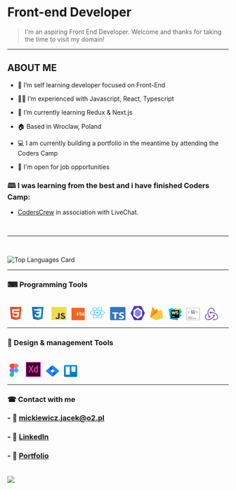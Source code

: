 # Front-end Developer

> I'm an aspiring Front End Developer.
>  Welcome and thanks for taking the time to visit my domain!

<hr>

## ABOUT ME

- 📖 I’m self learning developer focused on Front-End

- 👨‍💻 I’m experienced with Javascript, React, Typescript

- 🌱 I’m currently learning Redux & Next.js

- 🏠 Based in Wroclaw, Poland

- 💻 I am currently building a portfolio in the meantime by attending the Coders Camp

- 💬 I'm open for job opportunities

### 🕮 I was learning from the best and i have finished Coders Camp:

- [CodersCrew](https://coderscrew.pl/) in association with LiveChat.

<br />
<hr>
<br />

![Top Languages Card](https://github-readme-stats.vercel.app/api/top-langs/?username=JaCoWymowny&layout=compact&theme=dracula)

<hr>

### ⌨ Programming Tools
<br />
<span><img src="assets/badges/html5.svg" alt="html5" title="html5" width="38" height="38"/>&nbsp;&nbsp;</span>
<span><img src="assets/badges/css3.svg" alt="css3" title="css3" width="38" height="38"/>&nbsp;&nbsp;</span>
<span><img src="assets/badges/js.svg" alt="javascript" title="javascript" width="35" height="30"/>&nbsp;&nbsp;</span>
<span><img src="assets/badges/es6.svg" alt="es6" title="es6" width="30" height="28"/>&nbsp;&nbsp;</span>
<span><img src="assets/badges/react.svg" alt="react" title="react" width="34" height="34"/>&nbsp;&nbsp;</span>
<span><img src="assets/badges/typescript.svg" alt="typescript" title="typescript" width="35" height="30"/>&nbsp;&nbsp;</span>
<span><img src="assets/badges/eslint.svg" alt="eslint" title="eslint" width="32" height="32"/>&nbsp;&nbsp;</span>
<span><img src="assets/badges/firebase.svg" alt="firebase" title="firebase" width="30" height="30"/>&nbsp;&nbsp;</span>
<span><img src="assets/badges/webstorm.svg" alt="webstorm" title="webstorm" width="30" height="28"/>&nbsp;&nbsp;</span>
<span><img src="assets/badges/styled-components.svg" alt="styled-components" title="styled-components" width="30" height="28"/>&nbsp;&nbsp;</span>
<span><img src="assets/badges/redux.svg" alt="redux" title="redux" width="30" height="28"/>&nbsp;&nbsp;</span>
<hr>

### 🎨 Design & management Tools
<br />
<span><img src="assets/badges/figma.svg" alt="figma" title="figma" width="30" height="30"/>&nbsp;&nbsp;</span>
<span><img src="assets/badges/adobexd.svg" alt="adobexd" title="adobexd" width="34" height="34"/>&nbsp;&nbsp;</span>
<span><img src="assets/badges/jira.svg" alt="jira" title="jira" width="30" height="27"/>&nbsp;&nbsp;</span>
<span><img src="assets/badges/trello.svg" alt="trello" title="trello" width="30" height="27"/>&nbsp;&nbsp;</span>

<hr>

### ☎ Contact with me
<h3>- 📧 <a href="mailto:mickiewicz.jacek@o2.pl">mickiewicz.jacek@o2.pl</a> </h3>
<h3>- 🔗 <a href="https://www.linkedin.com/in/jacek-mickiewicz-4b4563238/">LinkedIn</a> </h3>
<h3>- 🔗 <a href="https://jacek-portfolio.netlify.app/">Portfolio</a> </h3>
<br/>
<div>
<a href = 'https://github.com/JaCoWymowny'> <img width = '32px' align= 'center' src="https://raw.githubusercontent.com/rahulbanerjee26/githubAboutMeGenerator/main/icons/github.svg"/></a>
</div>
